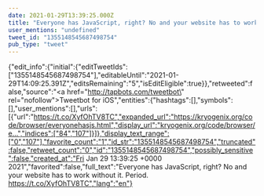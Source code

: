 ```yaml
---
date: 2021-01-29T13:39:25.000Z
title: "Everyone has JavaScript, right? No and your website has to work without it. Period. https://t.co/XyfOhTV8TC″"
user_mentions: "undefined"
tweet_id: "1355148545687498754"
pub_type: "tweet"
---
```

{"edit_info":{"initial":{"editTweetIds":["1355148545687498754"],"editableUntil":"2021-01-29T14:09:25.391Z","editsRemaining":"5","isEditEligible":true}},"retweeted":false,"source":"<a href=\"http://tapbots.com/tweetbot\" rel=\"nofollow\">Tweetbot for iΟS</a>","entities":{"hashtags":[],"symbols":[],"user_mentions":[],"urls":[{"url":"https://t.co/XyfOhTV8TC","expanded_url":"https://kryogenix.org/code/browser/everyonehasjs.html","display_url":"kryogenix.org/code/browser/e…","indices":["84","107"]}]},"display_text_range":["0","107"],"favorite_count":"1","id_str":"1355148545687498754","truncated":false,"retweet_count":"0","id":"1355148545687498754","possibly_sensitive":false,"created_at":"Fri Jan 29 13:39:25 +0000 2021","favorited":false,"full_text":"Everyone has JavaScript, right? No and your website has to work without it. Period. https://t.co/XyfOhTV8TC","lang":"en"}
